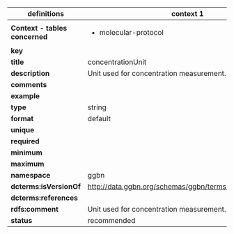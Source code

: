

| definitions | context 1 |
|-|-|
| **Context - tables concerned** | <ul><li>molecular-protocol</li></ul> |
| **key** |  |
| **title** | concentrationUnit |
| **description** | Unit used for concentration measurement. |
| **comments** |  |
| **example** |  |
| **type** | string |
| **format** | default |
| **unique** |  |
| **required** |  |
| **minimum** |  |
| **maximum** |  |
| **namespace** | ggbn |
| **dcterms:isVersionOf** | http://data.ggbn.org/schemas/ggbn/terms/concentrationUnit |
| **dcterms:references** |  |
| **rdfs:comment** | Unit used for concentration measurement. |
| **status** | recommended |
